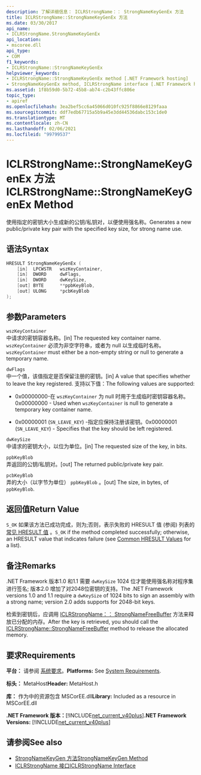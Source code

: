 ```yaml
---
description: 了解详细信息： ICLRStrongName：： StrongNameKeyGenEx 方法
title: ICLRStrongName::StrongNameKeyGenEx 方法
ms.date: 03/30/2017
api_name:
- ICLRStrongName.StrongNameKeyGenEx
api_location:
- mscoree.dll
api_type:
- COM
f1_keywords:
- ICLRStrongName::StrongNameKeyGenEx
helpviewer_keywords:
- ICLRStrongName::StrongNameKeyGenEx method [.NET Framework hosting]
- StrongNameKeyGenEx method, ICLRStrongName interface [.NET Framework hosting]
ms.assetid: 1f8b59d0-5b72-45b8-ab74-c2b43ffc806e
topic_type:
- apiref
ms.openlocfilehash: 3ea2bef5cc6a45066d010fc925f8866e8129faaa
ms.sourcegitcommit: ddf7edb67715a5b9a45e3dd44536dabc153c1de0
ms.translationtype: MT
ms.contentlocale: zh-CN
ms.lasthandoff: 02/06/2021
ms.locfileid: "99799537"
---
```

# <a name="iclrstrongnamestrongnamekeygenex-method"></a><span data-ttu-id="65357-103">ICLRStrongName::StrongNameKeyGenEx 方法</span><span class="sxs-lookup"><span data-stu-id="65357-103">ICLRStrongName::StrongNameKeyGenEx Method</span></span>

<span data-ttu-id="65357-104">使用指定的密钥大小生成新的公钥/私钥对，以便使用强名称。</span><span class="sxs-lookup"><span data-stu-id="65357-104">Generates a new public/private key pair with the specified key size, for strong name use.</span></span>  
  
## <a name="syntax"></a><span data-ttu-id="65357-105">语法</span><span class="sxs-lookup"><span data-stu-id="65357-105">Syntax</span></span>  
  
```cpp  
HRESULT StrongNameKeyGenEx (  
    [in]  LPCWSTR   wszKeyContainer,  
    [in]  DWORD     dwFlags,  
    [in]  DWORD     dwKeySize,  
    [out] BYTE      **ppbKeyBlob,  
    [out] ULONG     *pcbKeyBlob  
);  
```  
  
## <a name="parameters"></a><span data-ttu-id="65357-106">参数</span><span class="sxs-lookup"><span data-stu-id="65357-106">Parameters</span></span>  

 `wszKeyContainer`  
 <span data-ttu-id="65357-107">中请求的密钥容器名称。</span><span class="sxs-lookup"><span data-stu-id="65357-107">[in] The requested key container name.</span></span> <span data-ttu-id="65357-108">`wszKeyContainer` 必须为非空字符串，或者为 null 以生成临时名称。</span><span class="sxs-lookup"><span data-stu-id="65357-108">`wszKeyContainer` must either be a non-empty string or null to generate a temporary name.</span></span>  
  
 `dwFlags`  
 <span data-ttu-id="65357-109">中一个值，该值指定是否保留注册的密钥。</span><span class="sxs-lookup"><span data-stu-id="65357-109">[in] A value that specifies whether to leave the key registered.</span></span> <span data-ttu-id="65357-110">支持以下值：</span><span class="sxs-lookup"><span data-stu-id="65357-110">The following values are supported:</span></span>  
  
- <span data-ttu-id="65357-111">0x00000000-在 `wszKeyContainer` 为 null 时用于生成临时密钥容器名称。</span><span class="sxs-lookup"><span data-stu-id="65357-111">0x00000000 - Used when `wszKeyContainer` is null to generate a temporary key container name.</span></span>  
  
- <span data-ttu-id="65357-112">0x00000001 (`SN_LEAVE_KEY`) -指定应保持注册该密钥。</span><span class="sxs-lookup"><span data-stu-id="65357-112">0x00000001 (`SN_LEAVE_KEY`) - Specifies that the key should be left registered.</span></span>  
  
 `dwKeySize`  
 <span data-ttu-id="65357-113">中请求的密钥大小，以位为单位。</span><span class="sxs-lookup"><span data-stu-id="65357-113">[in] The requested size of the key, in bits.</span></span>  
  
 `ppbKeyBlob`  
 <span data-ttu-id="65357-114">弄返回的公钥/私钥对。</span><span class="sxs-lookup"><span data-stu-id="65357-114">[out] The returned public/private key pair.</span></span>  
  
 `pcbKeyBlob`  
 <span data-ttu-id="65357-115">弄的大小（以字节为单位） `ppbKeyBlob` 。</span><span class="sxs-lookup"><span data-stu-id="65357-115">[out] The size, in bytes, of `ppbKeyBlob`.</span></span>  
  
## <a name="return-value"></a><span data-ttu-id="65357-116">返回值</span><span class="sxs-lookup"><span data-stu-id="65357-116">Return Value</span></span>  

 <span data-ttu-id="65357-117">`S_OK` 如果该方法已成功完成，则为;否则，表示失败的 HRESULT 值 (参阅) 列表的 [常见 HRESULT 值](/windows/win32/seccrypto/common-hresult-values) 。</span><span class="sxs-lookup"><span data-stu-id="65357-117">`S_OK` if the method completed successfully; otherwise, an HRESULT value that indicates failure (see [Common HRESULT Values](/windows/win32/seccrypto/common-hresult-values) for a list).</span></span>  
  
## <a name="remarks"></a><span data-ttu-id="65357-118">备注</span><span class="sxs-lookup"><span data-stu-id="65357-118">Remarks</span></span>  

 <span data-ttu-id="65357-119">.NET Framework 版本1.0 和1.1 需要 `dwKeySize` 1024 位才能使用强名称对程序集进行签名; 版本2.0 增加了对2048位密钥的支持。</span><span class="sxs-lookup"><span data-stu-id="65357-119">The .NET Framework versions 1.0 and 1.1 require a `dwKeySize` of 1024 bits to sign an assembly with a strong name; version 2.0 adds supports for 2048-bit keys.</span></span>  
  
 <span data-ttu-id="65357-120">检索到密钥后，应调用 [ICLRStrongName：： StrongNameFreeBuffer](iclrstrongname-strongnamefreebuffer-method.md) 方法来释放已分配的内存。</span><span class="sxs-lookup"><span data-stu-id="65357-120">After the key is retrieved, you should call the [ICLRStrongName::StrongNameFreeBuffer](iclrstrongname-strongnamefreebuffer-method.md) method to release the allocated memory.</span></span>  
  
## <a name="requirements"></a><span data-ttu-id="65357-121">要求</span><span class="sxs-lookup"><span data-stu-id="65357-121">Requirements</span></span>  

 <span data-ttu-id="65357-122">**平台：** 请参阅 [系统要求](../../get-started/system-requirements.md)。</span><span class="sxs-lookup"><span data-stu-id="65357-122">**Platforms:** See [System Requirements](../../get-started/system-requirements.md).</span></span>  
  
 <span data-ttu-id="65357-123">**标头：** MetaHost</span><span class="sxs-lookup"><span data-stu-id="65357-123">**Header:** MetaHost.h</span></span>  
  
 <span data-ttu-id="65357-124">**库：** 作为中的资源包含 MSCorEE.dll</span><span class="sxs-lookup"><span data-stu-id="65357-124">**Library:** Included as a resource in MSCorEE.dll</span></span>  
  
 <span data-ttu-id="65357-125">**.NET Framework 版本：**[!INCLUDE[net_current_v40plus](../../../../includes/net-current-v40plus-md.md)]</span><span class="sxs-lookup"><span data-stu-id="65357-125">**.NET Framework Versions:** [!INCLUDE[net_current_v40plus](../../../../includes/net-current-v40plus-md.md)]</span></span>  
  
## <a name="see-also"></a><span data-ttu-id="65357-126">请参阅</span><span class="sxs-lookup"><span data-stu-id="65357-126">See also</span></span>

- [<span data-ttu-id="65357-127">StrongNameKeyGen 方法</span><span class="sxs-lookup"><span data-stu-id="65357-127">StrongNameKeyGen Method</span></span>](iclrstrongname-strongnamekeygen-method.md)
- [<span data-ttu-id="65357-128">ICLRStrongName 接口</span><span class="sxs-lookup"><span data-stu-id="65357-128">ICLRStrongName Interface</span></span>](iclrstrongname-interface.md)
